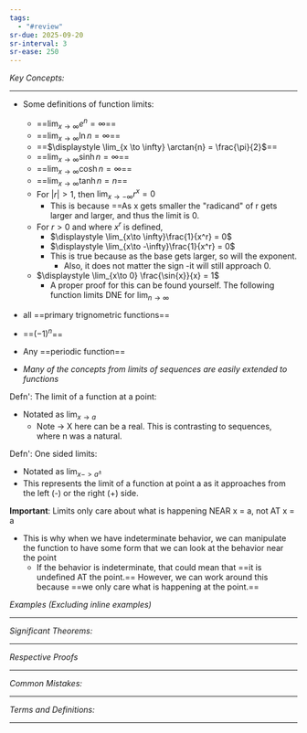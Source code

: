 ```yaml
---
tags:
  - "#review"
sr-due: 2025-09-20
sr-interval: 3
sr-ease: 250
---
```

*Key Concepts:*
___
- Some definitions of function limits:
	- ==$\displaystyle \lim_{x \to \infty} e^n = \infty$==
	- ==$\displaystyle \lim_{x \to \infty} \ln{n} = \infty$==
	- ==$\displaystyle \lim_{x \to \infty} \arctan{n} = \frac{\pi}{2}$==
	- ==$\displaystyle \lim_{x \to \infty} \sinh{n} = \infty$==
	- ==$\displaystyle \lim_{x \to \infty} \cosh{n} = \infty$==
	- ==$\displaystyle \lim_{x \to \infty} \tanh{n} = n$==
	- For $|r| > 1$, then $\displaystyle \lim_{x \to -\infty}r^x = 0$
		- This is because ==As x gets smaller the "radicand" of r gets larger and larger, and thus the limit is 0.
	- For $r > 0$ and where $x^r$ is defined,
		- $\displaystyle \lim_{x\to \infty}\frac{1}{x^r} = 0$
		- $\displaystyle \lim_{x\to -\infty}\frac{1}{x^r} = 0$
		- This is true because as the base gets larger, so will the exponent. 
			- Also, it does not matter the sign -it will still approach 0.
	- $\displaystyle \lim_{x\to 0} \frac{\sin{x}}{x} = 1$
		- A proper proof for this can be found yourself.
The following function limits DNE for $\displaystyle \lim_{n\to \infty}$
- all ==primary trignometric functions==
- ==$(-1)^n$==
- Any ==periodic function==

- *Many of the concepts from limits of sequences are easily extended to functions*

Defn': The limit of a function at a point: 
- Notated as $\displaystyle \lim_{x\to a}$ 
	- Note -> X here can be a real. This is contrasting to sequences, where n was a natural. 

Defn': One sided limits:
- Notated as $\displaystyle \lim_{x->a^{\pm}}$
- This represents the limit of a function at point a as it approaches from the left (-) or the right (+) side.

**Important**: Limits only care about what is happening NEAR x = a, not AT x = a
- This is why when we have indeterminate behavior, we can manipulate the function to have some form that we can look at the behavior near the point 
	- If the behavior is indeterminate, that could mean that ==it is undefined AT the point.== However, we can work around this because ==we only care what is happening at the point.==
	
*Examples (Excluding inline examples)* 
___

*Significant Theorems:*
___

*Respective Proofs*
___

*Common Mistakes:*
___

*Terms and Definitions:*
___

